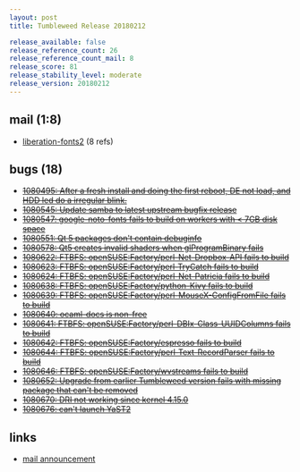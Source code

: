 ```yaml
---
layout: post
title: Tumbleweed Release 20180212

release_available: false
release_reference_count: 26
release_reference_count_mail: 8
release_score: 81
release_stability_level: moderate
release_version: 20180212
---
```


## mail (1:8)

- [liberation-fonts2](https://lists.opensuse.org/opensuse-factory/2018-02/msg00473.html) (8 refs)

## bugs (18)

<!--more-->

- ~~[1080495: After a fresh install and doing the first reboot, DE not load, and HDD led do a irregular blink.](https://bugzilla.opensuse.org/show_bug.cgi?id=1080495)~~
- ~~[1080545: Update samba to latest upstream bugfix release](https://bugzilla.opensuse.org/show_bug.cgi?id=1080545)~~
- ~~[1080547: google-noto-fonts fails to build on workers with < 7GB disk space](https://bugzilla.opensuse.org/show_bug.cgi?id=1080547)~~
- ~~[1080551: Qt 5 packages don't contain debuginfo](https://bugzilla.opensuse.org/show_bug.cgi?id=1080551)~~
- ~~[1080578: Qt5 creates invalid shaders when glProgramBinary fails](https://bugzilla.opensuse.org/show_bug.cgi?id=1080578)~~
- ~~[1080622: FTBFS: openSUSE:Factory/perl-Net-Dropbox-API fails to build](https://bugzilla.opensuse.org/show_bug.cgi?id=1080622)~~
- ~~[1080623: FTBFS: openSUSE:Factory/perl-TryCatch  fails to build](https://bugzilla.opensuse.org/show_bug.cgi?id=1080623)~~
- ~~[1080624: FTBFS: openSUSE:Factory/perl-Net-Patricia fails to build](https://bugzilla.opensuse.org/show_bug.cgi?id=1080624)~~
- ~~[1080638: FTBFS: openSUSE:Factory/python-Kivy fails to build](https://bugzilla.opensuse.org/show_bug.cgi?id=1080638)~~
- ~~[1080639: FTBFS: openSUSE:Factory/perl-MouseX-ConfigFromFile fails to build](https://bugzilla.opensuse.org/show_bug.cgi?id=1080639)~~
- ~~[1080640: ocaml-docs is non-free](https://bugzilla.opensuse.org/show_bug.cgi?id=1080640)~~
- ~~[1080641: FTBFS: openSUSE:Factory/perl-DBIx-Class-UUIDColumns fails to build](https://bugzilla.opensuse.org/show_bug.cgi?id=1080641)~~
- ~~[1080642: FTBFS: openSUSE:Factory/espresso fails to build](https://bugzilla.opensuse.org/show_bug.cgi?id=1080642)~~
- ~~[1080644: FTBFS: openSUSE:Factory/perl-Text-RecordParser fails to build](https://bugzilla.opensuse.org/show_bug.cgi?id=1080644)~~
- ~~[1080646: FTBFS: openSUSE:Factory/wvstreams fails to build](https://bugzilla.opensuse.org/show_bug.cgi?id=1080646)~~
- ~~[1080652: Upgrade from earlier Tumbleweed version fails with missing package that can't be removed](https://bugzilla.opensuse.org/show_bug.cgi?id=1080652)~~
- ~~[1080670: DRI not working since kernel 4.15.0](https://bugzilla.opensuse.org/show_bug.cgi?id=1080670)~~
- ~~[1080676: can't launch YaST2](https://bugzilla.opensuse.org/show_bug.cgi?id=1080676)~~



## links

- [mail announcement](https://lists.opensuse.org/opensuse-factory/2018-02/msg00472.html)
